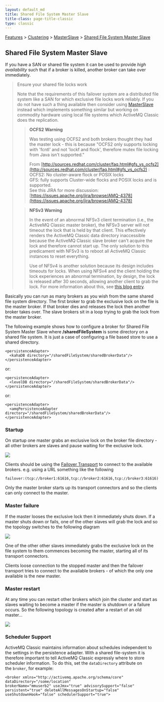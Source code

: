 ```yaml
---
layout: default_md
title: Shared File System Master Slave 
title-class: page-title-classic
type: classic
---
```


[Features](features) > [Clustering](clustering) > [MasterSlave](masterslave) > [Shared File System Master Slave](shared-file-system-master-slave) 

Shared File System Master Slave
-------------------------------

If you have a SAN or shared file system it can be used to provide _high availability_ such that if a broker is killed, another broker can take over immediately.

> Ensure your shared file locks work
> 
> Note that the requirements of this failover system are a distributed file system like a SAN for which exclusive file locks work reliably. If you do not have such a thing available then consider using [MasterSlave](masterslave) instead which implements something similar but working on commodity hardware using local file systems which ActiveMQ Classic does the replication.
> 
> > **OCFS2 Warning**
> > 
> > Was testing using OCFS2 and both brokers thought they had the master lock - this is because "OCFS2 only supports locking with 'fcntl' and not 'lockf and flock', therefore mutex file locking from Java isn't supported."
> > 
> > From [http://sources.redhat.com/cluster/faq.html#gfs_vs_ocfs2](http://sources.redhat.com/cluster/faq.html#gfs_vs_ocfs2) :  
> > OCFS2: No cluster-aware flock or POSIX locks  
> > GFS: fully supports Cluster-wide flocks and POSIX locks and is supported.  
> > See this JIRA for more discussion: [https://issues.apache.org/jira/browse/AMQ-4378](https://issues.apache.org/jira/browse/AMQ-4378)
> 
> > **NFSv3 Warning**
> > 
> > In the event of an abnormal NFSv3 client termination (i.e., the ActiveMQ Classic master broker), the NFSv3 server will not timeout the lock that is held by that client. This effectively renders the ActiveMQ Classic data directory inaccessible because the ActiveMQ Classic slave broker can't acquire the lock and therefore cannot start up. The only solution to this predicament with NFSv3 is to reboot all ActiveMQ Classic instances to reset everything.
> > 
> > Use of NFSv4 is another solution because its design includes timeouts for locks. When using NFSv4 and the client holding the lock experiences an abnormal termination, by design, the lock is released after 30 seconds, allowing another client to grab the lock. For more information about this, see [this blog entry](http://blogs.netapp.com/eislers_nfs_blog/2008/07/part-i-since-nf.html).

Basically you can run as many brokers as you wish from the same shared file system directory. The first broker to grab the exclusive lock on the file is the master broker. If that broker dies and releases the lock then another broker takes over. The slave brokers sit in a loop trying to grab the lock from the master broker.

The following example shows how to configure a broker for Shared File System Master Slave where **/sharedFileSystem** is some directory on a shared file system. It is just a case of configuring a file based store to use a shared directory.
```
<persistenceAdapter>
  <kahaDB directory="/sharedFileSystem/sharedBrokerData"/>
</persistenceAdapter>
```
or:
```
<persistenceAdapter>
  <levelDB directory="/sharedFileSystem/sharedBrokerData"/>
</persistenceAdapter>
```
or:
```
<persistenceAdapter>
  <amqPersistenceAdapter directory="/sharedFileSystem/sharedBrokerData"/>
</persistenceAdapter>
```
### Startup

On startup one master grabs an exclusive lock on the broker file directory - all other brokers are slaves and pause waiting for the exclusive lock.

![](assets/img/Startup.png)

Clients should be using the [Failover Transport](failover-transport-reference) to connect to the available brokers. e.g. using a URL something like the following
```
failover:(tcp://broker1:61616,tcp://broker2:61616,tcp://broker3:61616)
```
Only the master broker starts up its transport connectors and so the clients can only connect to the master.

### Master failure

If the master looses the exclusive lock then it immediately shuts down. If a master shuts down or fails, one of the other slaves will grab the lock and so the topology switches to the following diagram

![](assets/img/MasterFailed.png)

One of the other other slaves immediately grabs the exclusive lock on the file system to them commences becoming the master, starting all of its transport connectors.

Clients loose connection to the stopped master and then the failover transport tries to connect to the available brokers - of which the only one available is the new master.

### Master restart

At any time you can restart other brokers which join the cluster and start as slaves waiting to become a master if the master is shutdown or a failure occurs. So the following topology is created after a restart of an old master...

![](assets/img/MasterRestarted.png)

### Scheduler Support

ActiveMQ Classic maintains information about schedules independent to the settings in the persistence adapter. With a shared file-system it is therefore important to tell ActiveMQ Classic expressly where to store scheduler information. To do this, set the `dataDirectory` attribute on the `broker`, for example:
```
<broker xmlns="http://activemq.apache.org/schema/core"
dataDirectory="/some/location"
brokerName="mmuserb2" useJmx="true" advisorySupport="false"
persistent="true" deleteAllMessagesOnStartup="false"
useShutdownHook="false" schedulerSupport="true">
```
